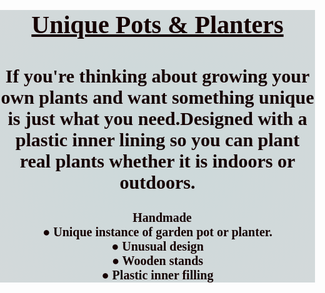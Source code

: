 <!DOCTYPE html>
<html lang="en">
  <head>
    <meta charset="UTF-8" />
    <meta http-equiv="X-UA-Compatible" content="IE=edge" />
    <meta name="viewport" content="width=device-width, initial-scale=1.0" />
    <title>Document</title>
    <link rel="stylesheet" href="index.css">
    </head>
  <body style="margin: 0px;
  padding: 0px;
  font-family: sans-serif;
  box-sizing: border-box;
  height: fit-content;
    background: radial-gradient(rgb(204, 217, 218), rgb(211, 217, 218));
        overflow: hidden;
        ">
    <h1
      style="
        font-family: 'Times New Roman', Times, serif;
        text-align: center;
        color: rgb(21, 1, 1);
        font-size: 40px;
      "
    >
      <u> Unique Pots & Planters</u>
    </h1>
    <h2
      style="
        font-family: 'Times New Roman', Times, serif;
        text-align: center;
        color: rgb(21, 1, 1);
        font-size: 30px;
      "
    >
      If you're thinking about growing your own plants and want something unique
      is just what you need.Designed with a plastic inner lining so you can
      plant real plants whether it is indoors or outdoors.
    </h2>
    <div class="container">
      <div class="card">
        <div class="front"></div>
        <div class="back"></div>
        <p></p>
      </div>
    </div>
    <h2
      style="
        font-family: 'Times New Roman', Times, serif;
        text-align: center;
        color: rgb(21, 1, 1);
        font-size: 20px;
        height: auto;
      "
    >
      <div>
        <img
          src="https://i.ibb.co/NpW416H/hand.png"
          height="15px"
          width="15px"
        />Handmade
      </div>
      <div>&#9679 Unique instance of garden pot or planter.</div>
      <div>&#9679 Unusual design</div>
      <div>&#9679 Wooden stands</div>
      <div>&#9679 Plastic inner filling</div>
    </h2>
  </body>
</html>
